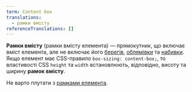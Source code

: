 ```yaml
---
term: Content box
translations:
  - рамки вмісту
referenceTranslations: []
---
```


**Рамки вмісту** (рамки вмісту елемента) — прямокутник, що включає вміст елемента, але не включає його [берегів](/terms/Margin), [облямівки](/terms/Border) та [набивки](/terms/Padding). Якщо елемент має CSS-правило `box-sizing: content-box;`, то властивості CSS `height` та `width` встановлюють, відповідно, висоту та ширину **рамок вмісту**.

Не варто плутати з [рамками елемента](/terms/Border%20box).